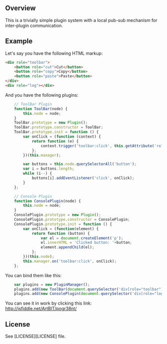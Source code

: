 ## Overview

This is a trivially simple plugin system with a local pub-sub mechanism
for inter-plugin communication.

## Example

Let's say you have the following HTML markup:
```html
<div role="toolbar">
    <button role="cut">Cut</button>
    <button role="copy">Copy</button>
    <button role="paste">Paste</button>
</div>
<div role="log"></div>
```

And you have the following plugins:
```js
    // ToolBar Plugin
    function ToolBar(node) {
        this.node = node;
    }
    ToolBar.prototype = new Plugin();
    ToolBar.prototype.constructor = ToolBar;
    ToolBar.prototype.init = function () {
        var onClick = (function (context) {
            return function (e) {
                context.trigger('toolbar:click', this.getAttribute('role'));
            };
        })(this.manager);

        var buttons = this.node.querySelectorAll('button');
        var i = buttons.length;
        while (i--) {
            buttons[i].addEventListener('click', onClick);
        }
    };

    // Console Plugin
    function ConsolePlugin(node) {
        this.node = node;
    }
    ConsolePlugin.prototype = new Plugin();
    ConsolePlugin.prototype.constructor = ConsolePlugin;
    ConsolePlugin.prototype.init = function () {
        var onClick = (function(element) {
            return function (button) {
                var el = document.createElement('p');
                el.innerHTML = 'Clicked button: '+button;
                element.appendChild(el);
            };
        })(this.node);
        this.manager.on('toolbar:click', onClick);
    };
```

You can bind them like this:
```js
    var plugins = new PluginManager();
    plugins.add(new ToolBar(document.querySelector('div[role="toolbar"]')));
    plugins.add(new ConsolePlugin(document.querySelector('div[role="log"]')));
```

You can see it in work by clicking this link: http://jsfiddle.net/ArtBIT/pogr38nt/

## License

See [LICENSE][LICENSE] file.
